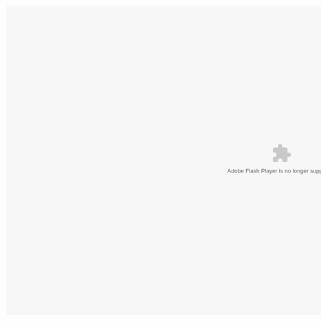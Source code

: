 <div style="margin: 0 auto; height: 720px; width: 1280px;"><object type="application/x-shockwave-flash" data="client-release.swf" width="1280" height="720" style="visibility: visible;"><param name="wmode" value="direct"> <param name="quality" value="high"> <param name="bgcolor" value="#000000"></object> </div>